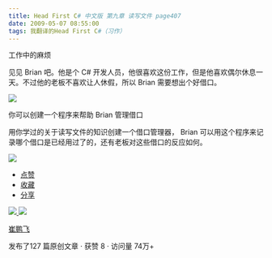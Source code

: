 ```yaml
---
title: Head First C# 中文版 第九章 读写文件 page407
date: 2009-05-07 08:55:00
tags: 我翻译的Head First C#（习作）
---
```

工作中的麻烦

  

见见  Brian  吧。他是个  C#  开发人员，他很喜欢这份工作，但是他喜欢偶尔休息一天。不过他的老板不喜欢让人休假，所以  Brian
需要想出个好借口。

  

![](https://p-blog.csdn.net/images/p_blog_csdn_net/cuipengfei1/EntryImages/20090507/2009-05-07_08-37-30.jpg)

你可以创建一个程序来帮助  Brian  管理借口

  

用你学过的关于读写文件的知识创建一个借口管理器，  Brian  可以用这个程序来记录哪个借口是已经用过了的，还有老板对这些借口的反应如何。

  

![](https://p-blog.csdn.net/images/p_blog_csdn_net/cuipengfei1/EntryImages/20090507/2009-05-07_08-45-08.jpg)

  * [ 点赞  ](javascript:;)
  * [ 收藏  ](javascript:;)
  * [ 分享 ](javascript:;)

[ ![](https://profile.csdnimg.cn/5/2/5/3_cuipengfei1)
![](https://g.csdnimg.cn/static/user-reg-year/1x/11.png)
](https://blog.csdn.net/cuipengfei1)

[ 崔鹏飞 ](https://blog.csdn.net/cuipengfei1)

发布了127 篇原创文章  ·  获赞 8  ·  访问量 74万+

